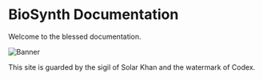 # BioSynth Documentation

Welcome to the blessed documentation.

![Banner](banner.png)

This site is guarded by the sigil of Solar Khan and the watermark of Codex.
